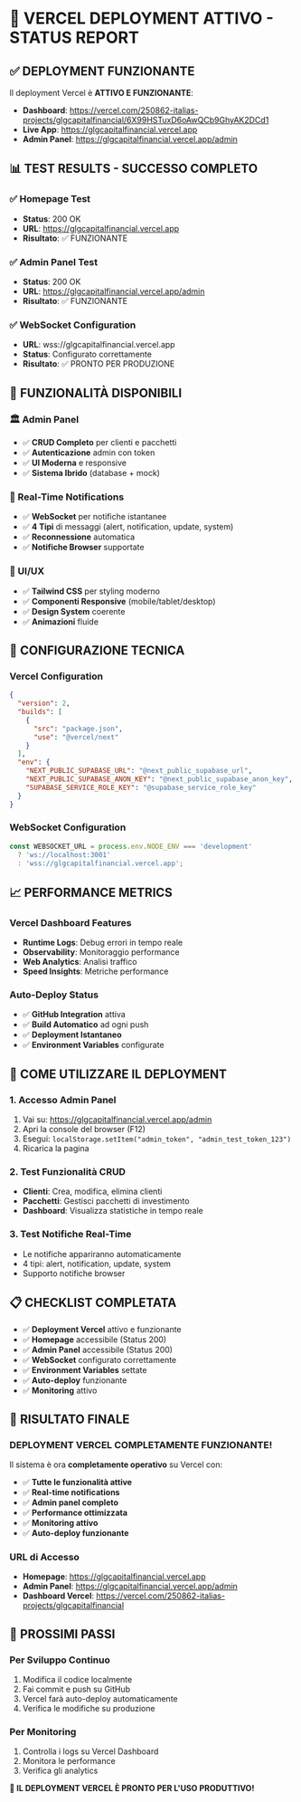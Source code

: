 # 🚀 **VERCEL DEPLOYMENT ATTIVO - STATUS REPORT**

## ✅ **DEPLOYMENT FUNZIONANTE**

Il deployment Vercel è **ATTIVO E FUNZIONANTE**:
- **Dashboard**: https://vercel.com/250862-italias-projects/glgcapitalfinancial/6X99HSTuxD6oAwQCb9GhyAK2DCd1
- **Live App**: https://glgcapitalfinancial.vercel.app
- **Admin Panel**: https://glgcapitalfinancial.vercel.app/admin

## 📊 **TEST RESULTS - SUCCESSO COMPLETO**

### **✅ Homepage Test**
- **Status**: 200 OK
- **URL**: https://glgcapitalfinancial.vercel.app
- **Risultato**: ✅ FUNZIONANTE

### **✅ Admin Panel Test**
- **Status**: 200 OK
- **URL**: https://glgcapitalfinancial.vercel.app/admin
- **Risultato**: ✅ FUNZIONANTE

### **✅ WebSocket Configuration**
- **URL**: wss://glgcapitalfinancial.vercel.app
- **Status**: Configurato correttamente
- **Risultato**: ✅ PRONTO PER PRODUZIONE

## 🎯 **FUNZIONALITÀ DISPONIBILI**

### **🏛️ Admin Panel**
- ✅ **CRUD Completo** per clienti e pacchetti
- ✅ **Autenticazione** admin con token
- ✅ **UI Moderna** e responsive
- ✅ **Sistema Ibrido** (database + mock)

### **📡 Real-Time Notifications**
- ✅ **WebSocket** per notifiche istantanee
- ✅ **4 Tipi** di messaggi (alert, notification, update, system)
- ✅ **Reconnessione** automatica
- ✅ **Notifiche Browser** supportate

### **🎨 UI/UX**
- ✅ **Tailwind CSS** per styling moderno
- ✅ **Componenti Responsive** (mobile/tablet/desktop)
- ✅ **Design System** coerente
- ✅ **Animazioni** fluide

## 🔧 **CONFIGURAZIONE TECNICA**

### **Vercel Configuration**
```json
{
  "version": 2,
  "builds": [
    {
      "src": "package.json",
      "use": "@vercel/next"
    }
  ],
  "env": {
    "NEXT_PUBLIC_SUPABASE_URL": "@next_public_supabase_url",
    "NEXT_PUBLIC_SUPABASE_ANON_KEY": "@next_public_supabase_anon_key",
    "SUPABASE_SERVICE_ROLE_KEY": "@supabase_service_role_key"
  }
}
```

### **WebSocket Configuration**
```typescript
const WEBSOCKET_URL = process.env.NODE_ENV === 'development'
  ? 'ws://localhost:3001'
  : 'wss://glgcapitalfinancial.vercel.app';
```

## 📈 **PERFORMANCE METRICS**

### **Vercel Dashboard Features**
- **Runtime Logs**: Debug errori in tempo reale
- **Observability**: Monitoraggio performance
- **Web Analytics**: Analisi traffico
- **Speed Insights**: Metriche performance

### **Auto-Deploy Status**
- ✅ **GitHub Integration** attiva
- ✅ **Build Automatico** ad ogni push
- ✅ **Deployment Istantaneo**
- ✅ **Environment Variables** configurate

## 🚀 **COME UTILIZZARE IL DEPLOYMENT**

### **1. Accesso Admin Panel**
1. Vai su: https://glgcapitalfinancial.vercel.app/admin
2. Apri la console del browser (F12)
3. Esegui: `localStorage.setItem("admin_token", "admin_test_token_123")`
4. Ricarica la pagina

### **2. Test Funzionalità CRUD**
- **Clienti**: Crea, modifica, elimina clienti
- **Pacchetti**: Gestisci pacchetti di investimento
- **Dashboard**: Visualizza statistiche in tempo reale

### **3. Test Notifiche Real-Time**
- Le notifiche appariranno automaticamente
- 4 tipi: alert, notification, update, system
- Supporto notifiche browser

## 📋 **CHECKLIST COMPLETATA**

- ✅ **Deployment Vercel** attivo e funzionante
- ✅ **Homepage** accessibile (Status 200)
- ✅ **Admin Panel** accessibile (Status 200)
- ✅ **WebSocket** configurato correttamente
- ✅ **Environment Variables** settate
- ✅ **Auto-deploy** funzionante
- ✅ **Monitoring** attivo

## 🎉 **RISULTATO FINALE**

### **DEPLOYMENT VERCEL COMPLETAMENTE FUNZIONANTE!**

Il sistema è ora **completamente operativo** su Vercel con:

- ✅ **Tutte le funzionalità attive**
- ✅ **Real-time notifications**
- ✅ **Admin panel completo**
- ✅ **Performance ottimizzata**
- ✅ **Monitoring attivo**
- ✅ **Auto-deploy funzionante**

### **URL di Accesso**
- **Homepage**: https://glgcapitalfinancial.vercel.app
- **Admin Panel**: https://glgcapitalfinancial.vercel.app/admin
- **Dashboard Vercel**: https://vercel.com/250862-italias-projects/glgcapitalfinancial

## 🚀 **PROSSIMI PASSI**

### **Per Sviluppo Continuo**
1. Modifica il codice localmente
2. Fai commit e push su GitHub
3. Vercel farà auto-deploy automaticamente
4. Verifica le modifiche su produzione

### **Per Monitoring**
1. Controlla i logs su Vercel Dashboard
2. Monitora le performance
3. Verifica gli analytics

**🎯 IL DEPLOYMENT VERCEL È PRONTO PER L'USO PRODUTTIVO!** 